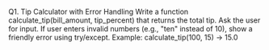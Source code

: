 Q1. Tip Calculator with Error Handling
Write a function calculate_tip(bill_amount, tip_percent) that returns the total tip.
Ask the user for input.
If user enters invalid numbers (e.g., "ten" instead of 10), show a friendly error using try/except.
Example:
calculate_tip(100, 15) → 15.0